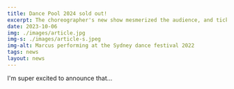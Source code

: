 ```yaml
---
title: Dance Pool 2024 sold out!
excerpt: The choreographer's new show mesmerized the audience, and tickets sold out in a heartbeat. Don't miss out on this captivating dance experience!
date: 2023-10-06
img: ./images/article.jpg
img-s: ./images/article-s.jpeg
img-alt: Marcus performing at the Sydney dance festival 2022
tags: news
layout: news
---
```


I'm super excited to announce that...